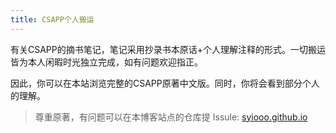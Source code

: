 ```yaml
---
title: CSAPP个人搬运
---
```



有关CSAPP的摘书笔记，笔记采用抄录书本原话+个人理解注释的形式。一切搬运皆为本人闲暇时光独立完成，如有问题欢迎指正。

因此，你可以在本站浏览完整的CSAPP原著中文版。同时，你将会看到部分个人的理解。

> 尊重原著，有问题可以在本博客站点的仓库提 Issule: [syiooo.github.io](syiooo.github.io)